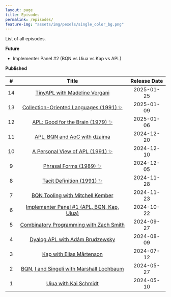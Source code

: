 ```yaml
---
layout: page
title: Episodes
permalink: /episodes/
feature-img: "assets/img/pexels/single_color_bg.png"
---
```


List of all episodes.

**Future**

- Implementer Panel #2 (BQN vs Uiua vs Kap vs APL)

**Published**

|   #   |                                             Title                                             | Release Date |
| :---: | :-------------------------------------------------------------------------------------------: | :----------: |
|  14   |       [TinyAPL with Madeline Vergani](https://tacittalk.com/2025/01/25/Episode-14.html)       |  2025-01-25  |
|  13   |  [Collection-Oriented Languages (1991) ✨](https://tacittalk.com/2025/01/09/Episode-13.html)   |  2025-01-09  |
|  12   |     [APL: Good for the Brain (1979) ✨](https://tacittalk.com/2025/01/06/Episode-12.html)      |  2025-01-06  |
|  11   |       [APL, BQN and AoC with dzaima](https://tacittalk.com/2024/12/20/Episode-11.html)        |  2024-12-20  |
|  10   |      [A Personal View of APL (1991) ✨](https://tacittalk.com/2024/12/10/Episode-10.html)      |  2024-12-10  |
|   9   |           [Phrasal Forms (1989) ✨](https://tacittalk.com/2024/12/05/Episode-9.html)           |  2024-12-05  |
|   8   |         [Tacit Definition (1991) ✨](https://tacittalk.com/2024/11/28/Episode-8.html)          |  2024-11-28  |
|   7   |      [BQN Tooling with Mitchell Kember](https://tacittalk.com/2024/11/23/Episode-7.html)      |  2024-11-23  |
|   6   | [Implementer Panel #1 (APL, BQN, Kap, Uiua)](https://tacittalk.com/2024/10/22/Episode-6.html) |  2024-10-22  |
|   5   |  [Combinatory Programming with Zach Smith](https://tacittalk.com/2024/09/27/Episode-5.html)   |  2024-09-27  |
|   4   |      [Dyalog APL with Adám Brudzewsky](https://tacittalk.com/2024/08/09/Episode-4.html)       |  2024-08-09  |
|   3   |          [Kap with Elias Mårtenson](https://tacittalk.com/2024/07/12/Episode-3.html)          |  2024-07-12  |
|   2   | [BQN, I and Singeli with Marshall Lochbaum](https://tacittalk.com/2024/05/27/Episode-2.html)  |  2024-05-27  |
|   1   |           [Uiua with Kai Schmidt](https://tacittalk.com/2024/05/10/Episode-1.html)            |  2024-05-10  |
